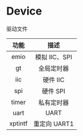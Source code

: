 # Device

驱动文件

|  功能   |     描述      |
| :-----: | :-----------: |
|  emio   | 模拟 IIC、SPI |
|   gt    |  全局定时器   |
|   iic   |   硬件 IIC    |
|   spi   |   硬件 SPI    |
|  timer  |  私有定时器   |
|  uart   |     UART      |
| xptintf | 重定向 UART1  |
